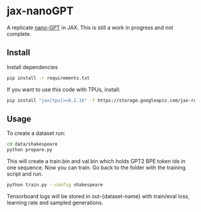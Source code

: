 # jax-nanoGPT

A replicate [nano-GPT](https://github.com/karpathy/nanoGPT) in JAX. This is still a work in progress and not complete.

## Install

Install dependencies

```bash
pip install -r requirements.txt
```

If you want to use this code with TPUs, install:

```bash
pip install "jax[tpu]>=0.2.16" -f https://storage.googleapis.com/jax-releases/libtpu_releases.html
```

## Usage

To create a dataset run:

```bash
cd data/shakespeare
python prepare.py
```

This will create a train.bin and val.bin which holds GPT2 BPE token ids in one sequence. Now you can train. Go back to the folder with the training script and run.

```bash
python train.py --config shakespeare
```

Tensorboard logs will be stored in out-{dataset-name} with train/eval loss, learning rate and sampled generations.
